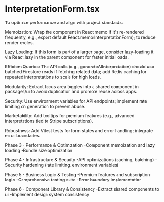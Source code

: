 # InterpretationForm.tsx

To optimize performance and align with project standards:

Memoization: Wrap the component in React.memo if it's re-rendered frequently, e.g., export default React.memo(InterpretationForm); to reduce render cycles.

Lazy Loading: If this form is part of a larger page, consider lazy-loading it via React.lazy in the parent component for faster initial loads.

Efficient Queries: The API calls (e.g., generateAIInterpretation) should use batched Firestore reads if fetching related data; add Redis caching for repeated interpretations to scale for high loads.

Modularity: Extract focus area toggles into a shared component in packages/ui to avoid duplication and promote reuse across apps.

Security: Use environment variables for API endpoints; implement rate limiting on generation to prevent abuse.

Marketability: Add tooltips for premium features (e.g., advanced interpretations tied to Stripe subscriptions).

Robustness: Add Vitest tests for form states and error handling; integrate error boundaries.

Phase 3 - Performance & Optimization
-Component memoization and lazy loading
-Bundle size optimization

Phase 4 - Infrastructure & Security
-API optimizations (caching, batching)
-Security hardening (rate limiting, environment variables)

Phase 5 - Business Logic & Testing
-Premium features and subscription logic
-Comprehensive testing suite
-Error boundary implementation

Phase 6 - Component Library & Consistency
-Extract shared components to ui
-Implement design system consistency
